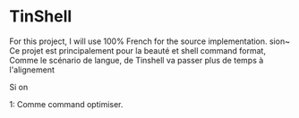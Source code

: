 # TinShell
For this project, I will use 100% French for the source implementation. sion~
Ce projet est principalement pour la beauté et shell command format,
Comme le scénario de langue, de Tinshell va passer plus de temps à l'alignement

Si on

1: Comme command optimiser.

